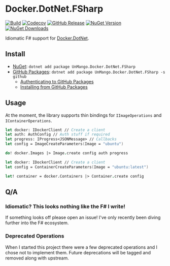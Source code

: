 # Docker.DotNet.FSharp

[![Build](https://img.shields.io/github/actions/workflow/status/UnstoppableMango/Docker.DotNet.FSharp/main.yml?branch=main)](https://github.com/UnstoppableMango/Docker.DotNet.FSharp/actions)
[![Codecov](https://img.shields.io/codecov/c/github/UnstoppableMango/Docker.DotNet.FSharp)](https://app.codecov.io/gh/UnstoppableMango/Docker.DotNet.FSharp)
[![GitHub Release](https://img.shields.io/github/v/release/UnstoppableMango/Docker.DotNet.FSharp)](https://github.com/UnstoppableMango/Docker.DotNet.FSharp/releases)
[![NuGet Version](https://img.shields.io/nuget/v/UnMango.Docker.DotNet.FSharp)](https://nuget.org/packages/UnMango.Docker.DotNet.FSharp)
[![NuGet Downloads](https://img.shields.io/nuget/dt/UnMango.Docker.DotNet.FSharp)](https://nuget.org/packages/UnMango.Docker.DotNet.FSharp)

Idiomatic F# support for [Docker.DotNet](https://github.com/dotnet/Docker.DotNet).

## Install

- [NuGet](https://nuget.org/packages/UnMango.Docker.DotNet.FSharp): `dotnet add package UnMango.Docker.DotNet.FSharp`
- [GitHub Packages](https://github.com/UnstoppableMango/Docker.DotNet.FSharp/pkgs/nuget/UnMango.Docker.DotNet.FSharp): `dotnet add package UnMango.Docker.DotNet.FSharp -s github`
  - [Authenticating to GitHub Packages](https://docs.github.com/en/packages/working-with-a-github-packages-registry/working-with-the-nuget-registry#authenticating-to-github-packages)
  - [Installing from GitHub Packages](https://docs.github.com/en/packages/working-with-a-github-packages-registry/working-with-the-nuget-registry#installing-a-package)

## Usage

At the moment, the library supports thin bindings for `IImageOperations` and `IContainerOperations`.

```fsharp
let docker: IDockerClient // Create a client
let auth: AuthConfig // Auth stuff if required
let progress: IProgress<JSONMessage> // Callbacks
let config = ImageCreateParameters(Image = "ubuntu")

do! docker.Images |> Image.create config auth progress
```

```fsharp
let docker: IDockerClient // Create a client
let config = ContainerCreateParameters(Image = "ubuntu:latest")

let! container = docker.Containers |> Container.create config
```

## Q/A

### Idiomatic? This looks nothing like the F# I write!

If something looks off please open an issue! I've only recently been diving further into the F# ecosystem.

### Deprecated Operations

When I started this project there were a few deprecated operations and I chose not to implement them.
Future deprecations will be tagged and removed along with upstream.
